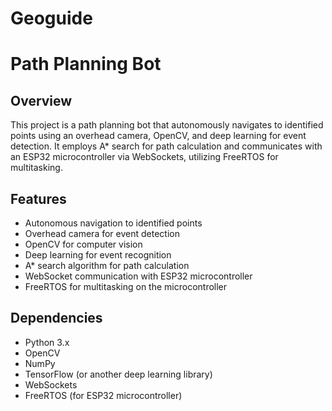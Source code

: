 # Geoguide
# Path Planning Bot


## Overview
This project is a path planning bot that autonomously navigates to identified points using an overhead camera, OpenCV, and deep learning for event detection. It employs A* search for path calculation and communicates with an ESP32 microcontroller via WebSockets, utilizing FreeRTOS for multitasking.

## Features
- Autonomous navigation to identified points
- Overhead camera for event detection
- OpenCV for computer vision
- Deep learning for event recognition
- A* search algorithm for path calculation
- WebSocket communication with ESP32 microcontroller
- FreeRTOS for multitasking on the microcontroller

## Dependencies
- Python 3.x
- OpenCV
- NumPy
- TensorFlow (or another deep learning library)
- WebSockets
- FreeRTOS (for ESP32 microcontroller)

